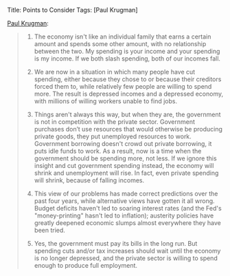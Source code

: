 Title: Points to Consider
Tags: [Paul Krugman]

[Paul Krugman][1]:

>  1. The economy isn't like an individual family that earns a certain amount
>     and spends some other amount, with no relationship between the two. My
>     spending is your income and your spending is my income. If we both slash
>     spending, both of our incomes fall.
>
>  2. We are now in a situation in which many people have cut spending, either
>     because they chose to or because their creditors forced them to, while
>     relatively few people are willing to spend more. The result is depressed
>     incomes and a depressed economy, with millions of willing workers unable
>     to find jobs.
>
>  3. Things aren't always this way, but when they are, the government is not
>     in competition with the private sector. Government purchases don’t use
>     resources that would otherwise be producing private goods, they put
>     unemployed resources to work. Government borrowing doesn't crowd out
>     private borrowing, it puts idle funds to work. As a result, now is a time
>     when the government should be spending more, not less. If we ignore this
>     insight and cut government spending instead, the economy will shrink and
>     unemployment will rise. In fact, even private spending will shrink,
>     because of falling incomes.
>
>  4. This view of our problems has made correct predictions over the past four
>     years, while alternative views have gotten it all wrong. Budget deficits
>     haven't led to soaring interest rates (and the Fed's "money-printing"
>     hasn't led to inflation); austerity policies have greatly deepened
>     economic slumps almost everywhere they have been tried.
>
>  5. Yes, the government must pay its bills in the long run. But spending cuts
>     and/or tax increases should wait until the economy is no longer
>     depressed, and the private sector is willing to spend enough to produce
>     full employment.


[1]: http://krugman.blogs.nytimes.com/2013/04/27/the-ignoramus-strategy/
